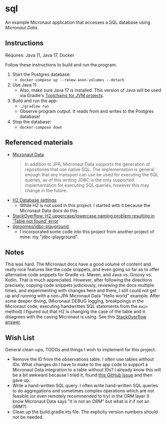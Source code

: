 # sql

An example Micronaut application that accesses a SQL database using *Micronaut Data*.

## Instructions

Requires: Java 11, Java 17, Docker

Follow these instructions to build and run the program:

1. Start the Postgres database:
    * `docker-compose up --renew-anon-volumes --detach`
1. Use Java 11
    * Also, make sure Java 17 is installed. This version of Java will be used via Gradle's [Toolchains for JVM projects](https://docs.gradle.org/current/userguide/toolchains.html).
1. Build and run the app:
    * `./gradlew run`
    * Observe program output. It reads from and writes to the Postgres database!
1. Stop the database:
    * `docker-compose down`

## Referenced materials

* [Micronaut Data](https://micronaut-projects.github.io/micronaut-data/latest/guide/)
  > In addition to JPA, Micronaut Data supports the generation of repositories that use native SQL. The implementation is general enough that any transport can use be used for executing the SQL queries, as of this writing JDBC is the only supported implementation for executing SQL queries, however this may change in the future.
* [H2 Database settings](https://www.h2database.com/javadoc/org/h2/engine/DbSettings.html)
  * While H2 is not used in this project. I started with it because the Micronaut Data docs do this.
* [StackOverflow: H2 uppercase/lowercase naming problem resulting in 'Table not found' error](https://stackoverflow.com/a/17925668) 
* [dgroomes/jdbc-playground](https://github.com/dgroomes/jdbc-playground)
  * I incorporated some code into this project from another project of mine: my "jdbc-playground".  

## Notes

This was hard. The Micronaut docs have a good volume of content and really nice features like the code snippets, and even
going so far as to offer alternative code snippets for Gradle vs. Maven, and Java vs. Groovy vs. Kotlin. That is much
appreciated. However, after following the directions precisely, copying code snippets judiciously, reviewing the docs
multiple times, and experimenting with changes here and there, I still could not get up and running with a non-JPA
Micronaut Data "Hello world" example. After some deeper diving, (Micronaut DEBUG logging, breakpoings in the Micronaut code,
executing handwritten SQL statements from the `main` method) I figured out that H2 is changing the case of the table
and it disagrees with the casing Micronaut is using. See this [StackOverflow answer](https://stackoverflow.com/a/17925668).


## Wish List

General clean-ups, TODOs and things I wish to implement for this project:

* Remove the ID from the observations table. I often use tables without IDs. What changes do I have to make to the app
  code to support a Micronaut Data integration to a table without IDs? I already know this will be a bit awkward because
  I tried it, found [this GitHub issue](https://github.com/micronaut-projects/micronaut-data/issues/1001) and then gave up.
* Write a hand-written SQL query. I often write hand-written SQL queries to do aggregations and sometimes complex operations
  which are not feasible (or even remotely recommended to try) in the ORM layer (I know Micronaut Data says "it is not an ORM"
  but what is it if not an ORM?).
* Clean up the build.gradle.kts file. The explicity version numbers should not be needed.
